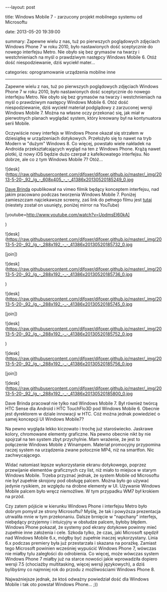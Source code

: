 ﻿---layout:     post

title:      Windows Mobile 7 - zarzucony projekt mobilnego systemu od Microsoftu

date:       2013-05-20 19:39:00

summary:    Zapewne wielu z nas, tuż po pierwszych poglądowych zdjęciach Windows Phone 7 w roku 2010, było nastawionych dość sceptycznie do nowego interfejsu Metro. Nie obyło się bez grymasów na twarzy i westchnieniach na myśl o prawdziwym następcy Windows Mobile 6. Otóż dość niespodziewanie, dziś wyciekł mater...

categories: oprogramowanie urządzenia mobilne inne

---




Zapewne wielu z nas, tuż po pierwszych poglądowych zdjęciach Windows Phone 7 w roku 2010, było nastawionych dość sceptycznie do nowego interfejsu Metro. Nie obyło się bez grymasów na twarzy i westchnieniach na myśl o prawdziwym następcy Windows Mobile 6. Otóż dość niespodziewanie, dziś wyciekł materiał podglądowy z zarzuconej wersji Windows Mobile 7. Można na własne oczy przekonać się, jak miał w pierwotnych planach wyglądać system, który kreowany był na kontynuatora serii Mobile.

Oczywiście nowy interfejs w Windows Phone okazał się strzałem w dziesiątkę w urządzeniach dotykowych. Przełożyło się to nawet na tryb Modern w &quot;dużym&quot; Windows 8. Co więcej, powstało wiele nakładek na Androida przekształcających wygląd na ten z Windows Phone. Krążą nawet plotki, iż nowy iOS będzie dużo czerpał z kafelkowatego interfejsu. No dobrze, ale co z tym Windows Mobile 7? Otóż...




![desk](https://raw.githubusercontent.com/djfoxer/djfoxer.github.io/master/_img/2013-5-20-_92_/g_-_608x405_-_-_41386x20130520185249_0.jpg




[Dave Brinda](http://www.brinda.com/) opublikował na vimeo filmik będący konceptem interfejsu, nad jakim pracowano podczas tworzenia Windows Mobile 7. Poniżej zamieszczam najciekawsze screeny, zaś link do pełnego filmu jest [tutaj](http://vimeo.com/66485693) (niestety został on usunięty, poniżej mirror na YouTube)

[youtube=http://www.youtube.com/watch?v=UpdmsEI60kA]

)


![desk](https://raw.githubusercontent.com/djfoxer/djfoxer.github.io/master/_img/2013-5-20-_92_/g_-_288x192_-_-_41386x20130520185732_0.jpg


[join])


![desk](https://raw.githubusercontent.com/djfoxer/djfoxer.github.io/master/_img/2013-5-20-_92_/g_-_288x192_-_-_41386x20130520185736_0.jpg



)


![desk](https://raw.githubusercontent.com/djfoxer/djfoxer.github.io/master/_img/2013-5-20-_92_/g_-_288x192_-_-_41386x20130520185745_0.jpg


[join])


![desk](https://raw.githubusercontent.com/djfoxer/djfoxer.github.io/master/_img/2013-5-20-_92_/g_-_288x192_-_-_41386x20130520185752_0.jpg



)


![desk](https://raw.githubusercontent.com/djfoxer/djfoxer.github.io/master/_img/2013-5-20-_92_/g_-_288x192_-_-_41386x20130520185756_0.jpg


[join])


![desk](https://raw.githubusercontent.com/djfoxer/djfoxer.github.io/master/_img/2013-5-20-_92_/g_-_288x192_-_-_41386x20130520185800_0.jpg




Dave Brinda pracował nie tylko nad Windows Mobile 7. Był również twórcą HTC Sense dla Android i HTC TouchFlo3D pod Windows Mobile 6. Obecnie jest dyrektorem w dziale innowacji w HTC. Cóż można jednak powiedzieć o samej koncepcji UI Windows Mobile7?

Na pewno wygląda lekko kiczowato i trochę już staroświecko. Jaskrawe kolory, chromowane elementy graficzne. Na pewno obecnie nikt by nie spojrzał na ten system zbyt przychylnie. Mam wrażenie, że jest to połączenie Windows Mobile z Winampem. Materiał promocyjny przypomina raczej system na urządzenia zwane potocznie MP4, niż na smartfon. Nic zachwycającego.

Widać natomiast lepsze wykorzystanie ekranu dotykowego, poprzez przewijanie elementów graficznych czy list, niż miało to miejsce w starym Windows Mobile. Trzeba przyznać jednak, że system Mobile od Microsoftu nie był zupełnie skrojony pod obsługę palcem. Można było go używać jedynie rysikiem, ze względu na drobne elementy w UI. Używanie Windows Mobile palcem było wręcz niemożliwe. W tym przypadku WM7 był krokiem na przód.  

Czy zatem pójście w kierunku Windows Phone i interfejsu Metro było dobrym pomysł ze strony Microsoftu? Myślę, że tak i powyższa prezentacja utrwaliła mnie w tym przekonaniu. Dalsze brnięcie w &quot;napchany&quot; interfejs, niebędący przyjemny i intuicyjny w obsłudze palcem, byłoby błędem. Windows Phone pokazał, że systemy pod ekrany dotykowe powinny mieć zupełnie inne założenia i cele. Szkoda tylko, że czas, jaki Microsoft spędził nad Windows Mobile 6.x, mógłby być zupełnie inaczej wykorzystany. Linia 6.x podczas premiery była już przestarzała i skazana na porażkę. Zamiast tego Microsoft powinien wcześniej wypuścić Windows Phone 7, wówczas nie miałby tylu zaległości do odrobienia. Co więcej, może wówczas system Windows Phone 7 miałby już na starce nowości jakie wprowadziła dopiero wersji 7.5 (chociażby multitasking, więcej wersji językowych), a dziś bylibyśmy co najmniej rok do przodu z możliwościami  Windows Phone 8. 

Najważniejsze jednak, że ktoś odważny powiedział dość dla Windows Mobile i tak oto powstał Windows Phone... ;))